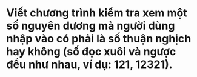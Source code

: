 # Viết chương trình kiểm tra xem một số nguyên dương mà người dùng nhập vào có phải là số thuận nghịch hay không (số đọc xuôi và ngược đều như nhau, ví dụ: 121, 12321).
